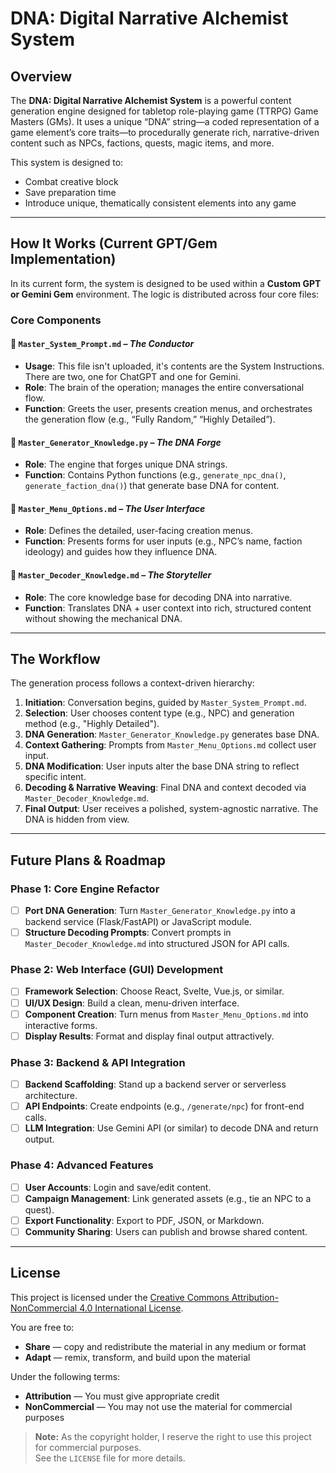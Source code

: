 # **DNA: Digital Narrative Alchemist System**

## **Overview**

The **DNA: Digital Narrative Alchemist System** is a powerful content generation engine designed for tabletop role-playing game (TTRPG) Game Masters (GMs). It uses a unique “DNA” string—a coded representation of a game element’s core traits—to procedurally generate rich, narrative-driven content such as NPCs, factions, quests, magic items, and more.

This system is designed to:
- Combat creative block  
- Save preparation time  
- Introduce unique, thematically consistent elements into any game  

---

## **How It Works (Current GPT/Gem Implementation)**

In its current form, the system is designed to be used within a **Custom GPT or Gemini Gem** environment. The logic is distributed across four core files:

### **Core Components**

#### 🔹 `Master_System_Prompt.md` – *The Conductor*
- **Usage**: This file isn't uploaded, it's contents are the System Instructions. There are two, one for ChatGPT and one for Gemini.
- **Role**: The brain of the operation; manages the entire conversational flow.
- **Function**: Greets the user, presents creation menus, and orchestrates the generation flow (e.g., “Fully Random,” “Highly Detailed”).

#### 🔹 `Master_Generator_Knowledge.py` – *The DNA Forge*
- **Role**: The engine that forges unique DNA strings.
- **Function**: Contains Python functions (e.g., `generate_npc_dna()`, `generate_faction_dna()`) that generate base DNA for content.

#### 🔹 `Master_Menu_Options.md` – *The User Interface*
- **Role**: Defines the detailed, user-facing creation menus.
- **Function**: Presents forms for user inputs (e.g., NPC’s name, faction ideology) and guides how they influence DNA.

#### 🔹 `Master_Decoder_Knowledge.md` – *The Storyteller*
- **Role**: The core knowledge base for decoding DNA into narrative.
- **Function**: Translates DNA + user context into rich, structured content without showing the mechanical DNA.

---

## **The Workflow**

The generation process follows a context-driven hierarchy:

1. **Initiation**: Conversation begins, guided by `Master_System_Prompt.md`.
2. **Selection**: User chooses content type (e.g., NPC) and generation method (e.g., "Highly Detailed").
3. **DNA Generation**: `Master_Generator_Knowledge.py` generates base DNA.
4. **Context Gathering**: Prompts from `Master_Menu_Options.md` collect user input.
5. **DNA Modification**: User inputs alter the base DNA string to reflect specific intent.
6. **Decoding & Narrative Weaving**: Final DNA and context decoded via `Master_Decoder_Knowledge.md`.
7. **Final Output**: User receives a polished, system-agnostic narrative. The DNA is hidden from view.

---

## **Future Plans & Roadmap**

### **Phase 1: Core Engine Refactor**
- [ ] **Port DNA Generation**: Turn `Master_Generator_Knowledge.py` into a backend service (Flask/FastAPI) or JavaScript module.
- [ ] **Structure Decoding Prompts**: Convert prompts in `Master_Decoder_Knowledge.md` into structured JSON for API calls.

### **Phase 2: Web Interface (GUI) Development**
- [ ] **Framework Selection**: Choose React, Svelte, Vue.js, or similar.
- [ ] **UI/UX Design**: Build a clean, menu-driven interface.
- [ ] **Component Creation**: Turn menus from `Master_Menu_Options.md` into interactive forms.
- [ ] **Display Results**: Format and display final output attractively.

### **Phase 3: Backend & API Integration**
- [ ] **Backend Scaffolding**: Stand up a backend server or serverless architecture.
- [ ] **API Endpoints**: Create endpoints (e.g., `/generate/npc`) for front-end calls.
- [ ] **LLM Integration**: Use Gemini API (or similar) to decode DNA and return output.

### **Phase 4: Advanced Features**
- [ ] **User Accounts**: Login and save/edit content.
- [ ] **Campaign Management**: Link generated assets (e.g., tie an NPC to a quest).
- [ ] **Export Functionality**: Export to PDF, JSON, or Markdown.
- [ ] **Community Sharing**: Users can publish and browse shared content.

---

## **License**

This project is licensed under the [Creative Commons Attribution-NonCommercial 4.0 International License](http://creativecommons.org/licenses/by-nc/4.0/).

You are free to:
- **Share** — copy and redistribute the material in any medium or format  
- **Adapt** — remix, transform, and build upon the material  

Under the following terms:
- **Attribution** — You must give appropriate credit  
- **NonCommercial** — You may not use the material for commercial purposes  

> **Note:** As the copyright holder, I reserve the right to use this project for commercial purposes.  
> See the `LICENSE` file for more details.
